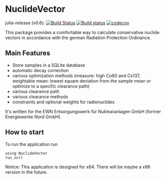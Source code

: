 # NuclideVector

julia-release (v0.6): [![Build Status](https://travis-ci.org/Ph0non/NuclideVector.svg?branch=master)](https://travis-ci.org/Ph0non/NuclideVector) [![Build status](https://ci.appveyor.com/api/projects/status/d97d0jnxrx9r50bn/branch/master?svg=true)](https://ci.appveyor.com/project/Ph0non/nuclidevector/branch/master) [![codecov](https://codecov.io/gh/Ph0non/NuclideVector/branch/master/graph/badge.svg)](https://codecov.io/gh/Ph0non/NuclideVector) 


This package provides a comfortable way to calculate conservative nuclide vectors in accordance with the german Radiation Protection Ordinance.

## Main Features
- Store samples in a SQLite database
- automatic decay correction
- various optimization methods (measure: high Co60 and Cs137, weightable mean: lowest square deviation from the sample mean or optimize to a specific clearance path)
- various clearance path
- various clearance methods
- constraints and optional weights for radionuclides

It's written for the EWN Entsorgungswerk für Nuklearanlagen GmbH (former Energiewerke Nord GmbH).

## How to start
To run the application run
```
using NuclideVector
run_nv()
```

Notice: This application is designed for x64. There will be maybe a x86 version in the future.
